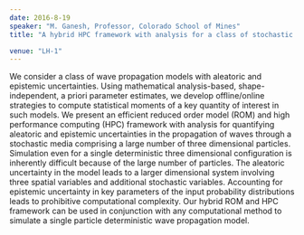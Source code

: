 ```yaml
---
date: 2016-8-19
speaker: "M. Ganesh, Professor, Colorado School of Mines"
title: "A hybrid HPC framework with analysis for a class of stochastic models"

venue: "LH-1"
---
```

We consider a class of wave propagation models with aleatoric and epistemic uncertainties. Using mathematical analysis-based, shape-independent, a priori parameter estimates, we develop offline/online strategies to compute statistical moments of a key quantity of interest in such models. We present an efficient reduced order model (ROM) and high performance computing (HPC) framework with analysis for quantifying aleatoric and epistemic uncertainties in the propagation of waves through a stochastic media comprising a large number of three dimensional particles. Simulation even for a single deterministic three dimensional configuration is inherently difficult because of the large number of particles. The aleatoric uncertainty in the model leads to a larger dimensional system involving three spatial variables and additional stochastic variables. Accounting for epistemic uncertainty in key parameters of the input probability distributions leads to prohibitive computational complexity. Our hybrid ROM and HPC framework can be used in conjunction with any computational method to simulate a single particle deterministic wave propagation model.
